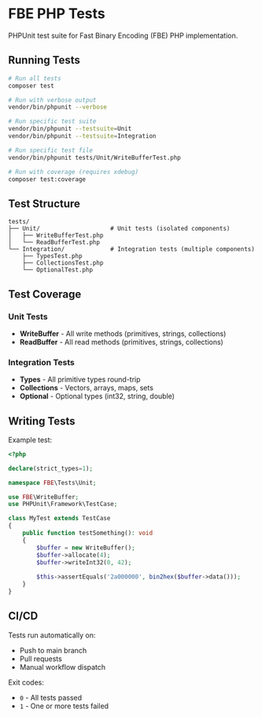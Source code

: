 # FBE PHP Tests

PHPUnit test suite for Fast Binary Encoding (FBE) PHP implementation.

## Running Tests

```bash
# Run all tests
composer test

# Run with verbose output
vendor/bin/phpunit --verbose

# Run specific test suite
vendor/bin/phpunit --testsuite=Unit
vendor/bin/phpunit --testsuite=Integration

# Run specific test file
vendor/bin/phpunit tests/Unit/WriteBufferTest.php

# Run with coverage (requires xdebug)
composer test:coverage
```

## Test Structure

```
tests/
├── Unit/                    # Unit tests (isolated components)
│   ├── WriteBufferTest.php
│   └── ReadBufferTest.php
└── Integration/             # Integration tests (multiple components)
    ├── TypesTest.php
    ├── CollectionsTest.php
    └── OptionalTest.php
```

## Test Coverage

### Unit Tests
- **WriteBuffer** - All write methods (primitives, strings, collections)
- **ReadBuffer** - All read methods (primitives, strings, collections)

### Integration Tests
- **Types** - All primitive types round-trip
- **Collections** - Vectors, arrays, maps, sets
- **Optional** - Optional types (int32, string, double)

## Writing Tests

Example test:

```php
<?php

declare(strict_types=1);

namespace FBE\Tests\Unit;

use FBE\WriteBuffer;
use PHPUnit\Framework\TestCase;

class MyTest extends TestCase
{
    public function testSomething(): void
    {
        $buffer = new WriteBuffer();
        $buffer->allocate(4);
        $buffer->writeInt32(0, 42);
        
        $this->assertEquals('2a000000', bin2hex($buffer->data()));
    }
}
```

## CI/CD

Tests run automatically on:
- Push to main branch
- Pull requests
- Manual workflow dispatch

Exit codes:
- `0` - All tests passed
- `1` - One or more tests failed

